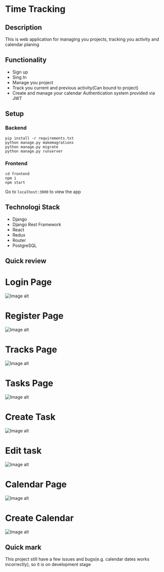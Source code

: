 # Time Tracking

## Description
This is web application for managing you projects, tracking you activity and calendar planing

## Functionality
- Sign up
- Sing In
- Manage you project
- Track you current and previous activity(Can bound to project)
- Create and manage your calendar
Authentication system provided via JWT

## Setup
### Backend
```
pip install -r requirements.txt
python manage.py makemagrations
python manage.py migrate
python manage.py runserver
```
### Frontend
```
cd frontend
npm i
npm start
```
Go to ```localhost:3000``` to view the app

## Technologi Stack
- Django
- Django Rest Framework
- React
- Redux
- Router
- PostgreSQL

## Quick review

# Login Page
![Image alt](https://github.com/romabozhanovgithub/time_tracking/blob/main/images/login.png)

# Register Page
![Image alt](https://github.com/romabozhanovgithub/time_tracking/blob/main/images/register.png)

# Tracks Page
![Image alt](https://github.com/romabozhanovgithub/time_tracking/blob/main/images/time_tracker.png)

# Tasks Page
![Image alt](https://github.com/romabozhanovgithub/time_tracking/blob/main/images/tasks.png)

# Create Task
![Image alt](https://github.com/romabozhanovgithub/time_tracking/blob/main/images/create_task.png)

# Edit task
![Image alt](https://github.com/romabozhanovgithub/time_tracking/blob/main/images/edit_task.png)

# Calendar Page
![Image alt](https://github.com/romabozhanovgithub/time_tracking/blob/main/images/calendar.png)

# Create Calendar
![Image alt](https://github.com/romabozhanovgithub/time_tracking/blob/main/images/create_calendar.png)

## Quick mark
This project still have a few issues and bugs(e.g. calendar dates works incorrectly), so it is on development stage
